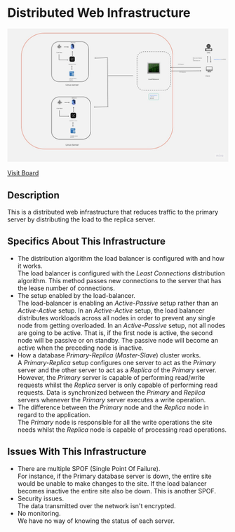 # Distributed Web Infrastructure

![Image of a distributed web infrastructure](distributed-web-infrastructure.jpg)

[Visit Board](https://miro.com/app/board/uXjVMYCEYjY=/?share_link_id=560567877418)

## Description

This is a distributed web infrastructure that reduces traffic to the primary server by distributing the load to the replica server.

## Specifics About This Infrastructure

+ The distribution algorithm the load balancer is configured with and how it works.<br/>The load balancer is configured with the *Least Connections* distribution algorithm. This method passes new connections to the server that has the lease number of connections.
+ The setup enabled by the load-balancer.<br/>The load-balancer is enabling an *Active-Passive* setup rather than an *Active-Active* setup. In an *Active-Active* setup, the load balancer distributes workloads across all nodes in order to prevent any single node from getting overloaded. In an *Active-Passive* setup, not all nodes are going to be active. That is, if the first node is active, the second node will be passive or on standby. The passive node will become an active when the preceding node is inactive.
+ How a database *Primary-Replica* (*Master-Slave*) cluster works.<br/>A *Primary-Replica* setup configures one server to act as the *Primary* server and the other server to act as a *Replica* of the *Primary* server. However, the *Primary* server is capable of performing read/write requests whilst the *Replica* server is only capable of performing read requests. Data is synchronized between the *Primary* and *Replica* servers whenever the *Primary* server executes a write operation.
+ The difference between the *Primary* node and the *Replica* node in regard to the application.<br/>The *Primary* node is responsible for all the write operations the site needs whilst the *Replica* node is capable of processing read operations.

## Issues With This Infrastructure

+ There are multiple SPOF (Single Point Of Failure).<br/>For instance, if the Primary database server is down, the entire site would be unable to make changes to the site. If the load balancer becomes inactive the entire site also be down. This is another SPOF.
+ Security issues.<br/>The data transmitted over the network isn't encrypted.
+ No monitoring.<br/>We have no way of knowing the status of each server.
